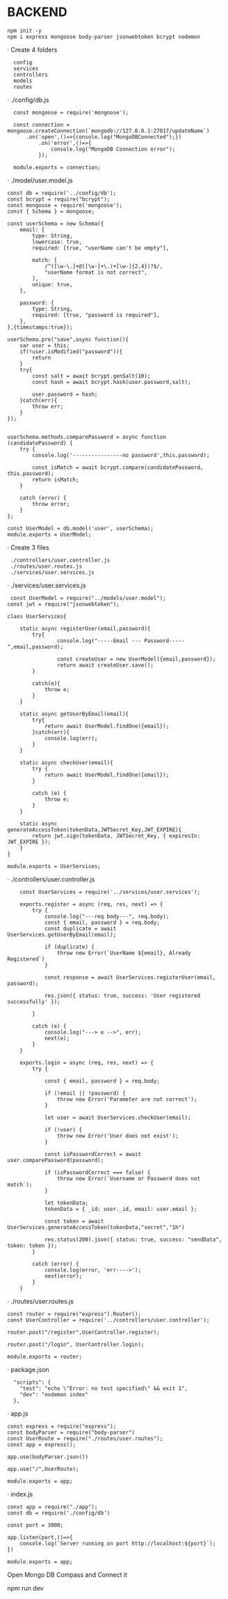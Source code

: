 # BACKEND
    
    npm init -y
    npm i express mongoose body-parser jsonwebtoken bcrypt nodemon

  · Create 4 folders

      config
      services
      controllers
      models
      routes


  · ./config/db.js
    
      const mongoose = require('mongoose');

      const connection = mongoose.createConnection(`mongodb://127.0.0.1:27017/updateName`)
          .on('open',()=>{console.log("MongoDBConnected");})
              .on('error',()=>{
                  console.log("MongoDB Connection error");
              });
    
      module.exports = connection;          

 · ./model/user.model.js

    const db = require('../config/db');
    const bcrypt = require("bcrypt");
    const mongoose = require('mongoose');
    const { Schema } = mongoose;
    
    const userSchema = new Schema({
        email: {
            type: String,
            lowercase: true,
            required: [true, "userName can't be empty"],
           
            match: [
                /^([\w-\.]+@([\w-]+\.)+[\w-]{2,4})?$/,
                "userName format is not correct",
            ],
            unique: true,
        },

        password: {
            type: String,
            required: [true, "password is required"],
        },
    },{timestamps:true});
    
    userSchema.pre("save",async function(){
        var user = this;
        if(!user.isModified("password")){
            return
        }
        try{
            const salt = await bcrypt.genSalt(10);
            const hash = await bcrypt.hash(user.password,salt);
    
            user.password = hash;
        }catch(err){
            throw err;
        }
    });
    
    
    userSchema.methods.comparePassword = async function (candidatePassword) {
        try {
            console.log('----------------no password',this.password);
            
            const isMatch = await bcrypt.compare(candidatePassword, this.password);
            return isMatch;
        }
        
        catch (error) {
            throw error;
        }
    };
    
    const UserModel = db.model('user', userSchema);
    module.exports = UserModel;

 · Create 3 files
     
     ./controllers/user.controller.js
     ./routes/user.routes.js
     ./services/user.services.js

 · ./services/user.services.js

     const UserModel = require("../models/user.model");
    const jwt = require("jsonwebtoken");

    class UserServices{
     
        static async registerUser(email,password){
            try{
                    console.log("-----Email --- Password-----",email,password);
                    
                    const createUser = new UserModel({email,password});
                    return await createUser.save();
            }
            
            catch(e){
                throw e;
            }
        }
    
        static async getUserByEmail(email){
            try{
                return await UserModel.findOne({email});
            }catch(err){
                console.log(err);
            }
        }
    
        static async checkUser(email){
            try {
                return await UserModel.findOne({email});
            }
            
            catch (e) {
                throw e;
            }
        }
    
        static async generateAccessToken(tokenData,JWTSecret_Key,JWT_EXPIRE){
            return jwt.sign(tokenData, JWTSecret_Key, { expiresIn: JWT_EXPIRE });
        }
    }
    
    module.exports = UserServices;

 · ./controllers/user.controller.js

        const UserServices = require('../services/user.services');

        exports.register = async (req, res, next) => {
            try {
                console.log("---req body---", req.body);
                const { email, password } = req.body;
                const duplicate = await UserServices.getUserByEmail(email);

                if (duplicate) {
                    throw new Error(`UserName ${email}, Already Registered`)
                }
                
                const response = await UserServices.registerUser(email, password);
        
                res.json({ status: true, success: 'User registered successfully' });
                
            }
            
            catch (e) {
                console.log("---> e -->", err);
                next(e);
            }
        }

        exports.login = async (req, res, next) => {
            try {
        
                const { email, password } = req.body;
        
                if (!email || !password) {
                    throw new Error('Parameter are not correct');
                }
                
                let user = await UserServices.checkUser(email);

                if (!user) {
                    throw new Error('User does not exist');
                }
        
                const isPasswordCorrect = await user.comparePassword(password);
        
                if (isPasswordCorrect === false) {
                    throw new Error(`Username or Password does not match`);
                }
        
                let tokenData;
                tokenData = { _id: user._id, email: user.email };
            
                const token = await UserServices.generateAccessToken(tokenData,"secret","1h")
        
                res.status(200).json({ status: true, success: "sendData", token: token });
            } 
            
            catch (error) {
                console.log(error, 'err---->');
                next(error);
            }
        }

 · ./routes/user.routes.js
    
    const router = require("express").Router();
    const UserController = require('../controllers/user.controller');
    
    router.post("/register",UserController.register);
    
    router.post("/login", UserController.login);

    module.exports = router;

· package.json
  
      "scripts": {
        "test": "echo \"Error: no test specified\" && exit 1",
        "dev": "nodemon index"
      },
  
  · app.js
  
    const express = require("express");
    const bodyParser = require("body-parser")
    const UserRoute = require("./routes/user.routes");
    const app = express();
    
    app.use(bodyParser.json())
    
    app.use("/",UserRoute);
    
    module.exports = app;
  
  · index.js

    const app = require("./app");
    const db = require('./config/db')

    const port = 3000;
    
    app.listen(port,()=>{
        console.log(`Server running on port http://localhost:${port}`);
    })
      
    module.exports = app;

 Open Mongo DB Compass and Connect it
 
 npm run dev

 


 
